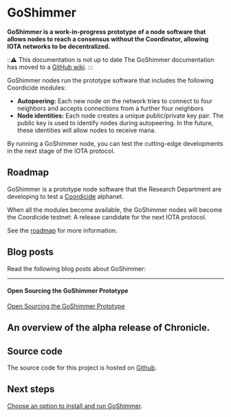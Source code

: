 # GoShimmer

**GoShimmer is a work-in-progress prototype of a node software that allows nodes to reach a consensus without the Coordinator, allowing IOTA networks to be decentralized.**

:::warning: This documentation is not up to date
The GoShimmer documentation has moved to a [GitHub wiki](https://github.com/iotaledger/goshimmer/wiki).
:::

GoShimmer nodes run the prototype software that includes the following Coordicide modules:

- **Autopeering:** Each new node on the network tries to connect to four neighbors and accepts connections from a further four neighbors
- **Node identities:** Each node creates a unique public/private key pair. The public key is used to identify nodes during autopeering. In the future, these identities will allow nodes to receive mana.

By running a GoShimmer node, you can test the cutting-edge developments in the next stage of the IOTA protocol.

## Roadmap

GoShimmer is a prototype node software that the Research Department are developing to test a [Coordicide](https://coordicide.iota.org) alphanet.

When all the modules become available, the GoShimmer nodes will become the Coordicide testnet: A release candidate for the next IOTA protocol.

See the [roadmap](https://roadmap.iota.org/goshimmer-alphanet) for more information.

## Blog posts

Read the following blog posts about GoShimmer:

---------------
#### **Open Sourcing the GoShimmer Prototype** ####
[Open Sourcing the GoShimmer Prototype](https://blog.iota.org/open-sourcing-of-the-goshimmer-prototype-891c0a8eafcb)

An overview of the alpha release of Chronicle.
---------------

## Source code

The source code for this project is hosted on [Github](https://github.com/iotaledger/goshimmer).

## Next steps

[Choose an option to install and run GoShimmer](tutorials/install-goshimmer.md).



